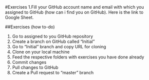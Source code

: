 #Exercises
1.Fill your GitHub account name and email with which you
assigned to GitHub (how can i find you on GitHub). Here is
the link to Google Sheet.

##Exercises (how to-do)

1. Go to assigned to you GitHub repository
2. Create a branch on GitHub called “Initial”
3. Go to “Initial” branch and copy URL for cloning
4. Clone on your local machine
5. Feed the respective folders with exercises you have done
already
6. Commit changes
7. Pull changes to GitHub
8. Create a Pull request to “master” branch
